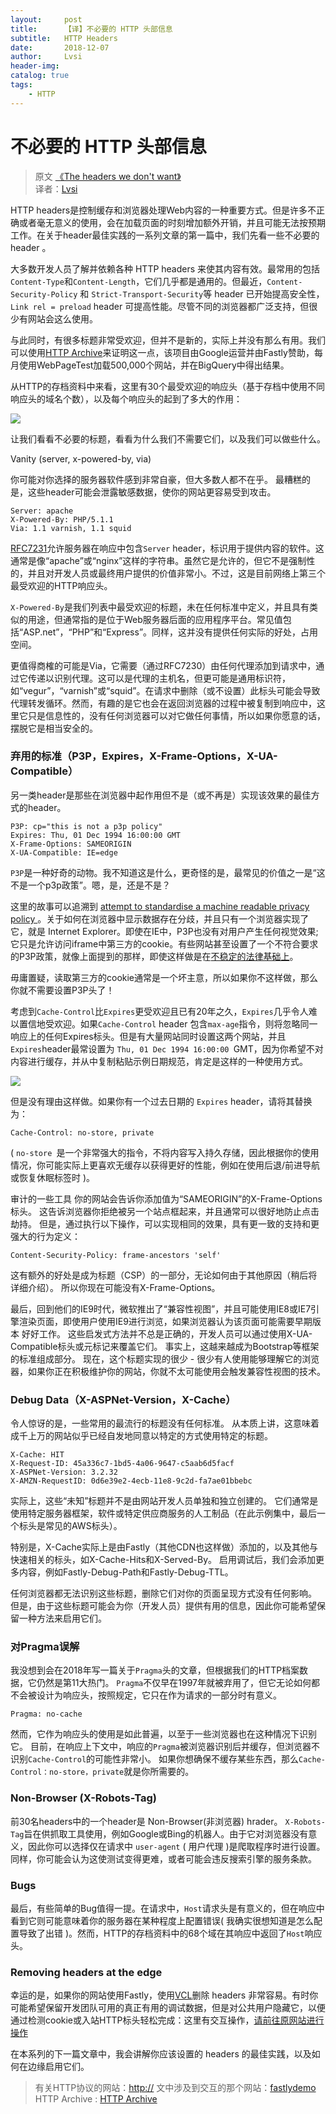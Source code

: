 ```yaml
---
layout:     post
title:      【译】不必要的 HTTP 头部信息
subtitle:   HTTP Headers
date:       2018-12-07
author:     Lvsi
header-img: 
catalog: true
tags:
    - HTTP
---
```


# 不必要的 HTTP 头部信息

> 原文 [《The headers we don't want》](https://www.fastly.com/blog/headers-we-dont-want)<br/>
> 译者：[Lvsi](https://github.com/Lvsi-China)

HTTP headers是控制缓存和浏览器处理Web内容的一种重要方式。但是许多不正确或者毫无意义的使用，会在加载页面的时刻增加额外开销，并且可能无法按预期工作。在关于header最佳实践的一系列文章的第一篇中，我们先看一些不必要的 header 。

大多数开发人员了解并依赖各种 HTTP headers 来使其内容有效。最常用的包括```Content-Type```和```Content-Length```，它们几乎都是通用的。但最近，```Content-Security-Policy``` 和 ```Strict-Transport-Security```等 header 已开始提高安全性，```Link rel = preload``` header 可提高性能。尽管不同的浏览器都广泛支持，但很少有网站会这么使用。

与此同时，有很多标题非常受欢迎，但并不是新的，实际上并没有那么有用。我们可以使用[HTTP Archive](https://httparchive.org/)来证明这一点，该项目由Google运营并由Fastly赞助，每月使用WebPageTest加载500,000个网站，并在BigQuery中得出结果。

从HTTP的存档资料中来看，这里有30个最受欢迎的响应头（基于存档中使用不同响应头的域名个数），以及每个响应头的起到了多大的作用：

<img src="/img/posts/2018/12-07/1.png">

让我们看看不必要的标题，看看为什么我们不需要它们，以及我们可以做些什么。

Vanity (server, x-powered-by, via)

你可能对你选择的服务器软件感到非常自豪，但大多数人都不在乎。 最糟糕的是，这些header可能会泄露敏感数据，使你的网站更容易受到攻击。

```
Server: apache
X-Powered-By: PHP/5.1.1
Via: 1.1 varnish, 1.1 squid
```

[RFC7231](https://httpwg.org/specs/rfc7231.html#header.server)允许服务器在响应中包含```Server``` header，标识用于提供内容的软件。这通常是像“apache”或“nginx”这样的字符串。虽然它是允许的，但它不是强制性的，并且对开发人员或最终用户提供的价值非常小。不过，这是目前网络上第三个最受欢迎的HTTP响应头。 

```X-Powered-By```是我们列表中最受欢迎的标题，未在任何标准中定义，并且具有类似的用途，但通常指的是位于Web服务器后面的应用程序平台。常见值包括“ASP.net”，“PHP”和“Express”。同样，这并没有提供任何实际的好处，占用空间。

更值得商榷的可能是Via，它需要（通过RFC7230）由任何代理添加到请求中，通过它传递以识别代理。这可以是代理的主机名，但更可能是通用标识符，如“vegur”，“varnish”或“squid”。在请求中删除（或不设置）此标头可能会导致代理转发循环。然而，有趣的是它也会在返回浏览器的过程中被复制到响应中，这里它只是信息性的，没有任何浏览器可以对它做任何事情，所以如果你愿意的话，摆脱它是相当安全的。

### 弃用的标准（P3P，Expires，X-Frame-Options，X-UA-Compatible）

另一类header是那些在浏览器中起作用但不是（或不再是）实现该效果的最佳方式的header。

```
P3P: cp="this is not a p3p policy"
Expires: Thu, 01 Dec 1994 16:00:00 GMT
X-Frame-Options: SAMEORIGIN
X-UA-Compatible: IE=edge
```

<b></b>```P3P```是一种好奇的动物。我不知道这是什么，更奇怪的是，最常见的价值之一是“这不是一个p3p政策”。嗯，是，还是不是？

这里的故事可以追溯到 [ attempt to standardise a machine readable privacy policy ](https://en.wikipedia.org/wiki/P3P#User_agent_support)。关于如何在浏览器中显示数据存在分歧，并且只有一个浏览器实现了它，就是 Internet Explorer。即使在IE中，P3P也没有对用户产生任何视觉效果;它只是允许访问iframe中第三方的cookie。有些网站甚至设置了一个不符合要求的P3P政策，就像上面提到的那样，即使这样做是在[不稳定的法律基础上](https://www.cylab.cmu.edu/_files/pdfs/tech_reports/CMUCyLab10014.pdf)。

毋庸置疑，读取第三方的cookie通常是一个坏主意，所以如果你不这样做，那么你就不需要设置P3P头了！

考虑到```Cache-Control```比```Expires```更受欢迎且已有20年之久，```Expires```几乎令人难以置信地受欢迎。如果```Cache-Control``` header 包含```max-age```指令，则将忽略同一响应上的任何Expires标头。但是有大量网站同时设置这两个网站，并且```Expires```header最常设置为 ```Thu, 01 Dec 1994 16:00:00 ```GMT，因为你希望不对内容进行缓存，并从中复制粘贴示例日期规范，肯定是这样的一种使用方式。

<img src="/img/posts/2018/12-07/2.png">

但是没有理由这样做。如果你有一个过去日期的 ```Expires``` header，请将其替换为：

```
Cache-Control: no-store, private
```

( ```no-store ```是一个非常强大的指令，不将内容写入持久存储，因此根据你的使用情况，你可能实际上更喜欢无缓存以获得更好的性能，例如在使用后退/前进导航或恢复休眠标签时 )。

审计的一些工具 你的网站会告诉你添加值为“SAMEORIGIN”的X-Frame-Options标头。 这告诉浏览器你拒绝被另一个站点框起来，并且通常可以很好地防止点击劫持。 但是，通过执行以下操作，可以实现相同的效果，具有更一致的支持和更强大的行为定义：

```
Content-Security-Policy: frame-ancestors 'self'
```

这有额外的好处是成为标题（CSP）的一部分，无论如何由于其他原因（稍后将详细介绍）。 所以你现在可能没有X-Frame-Options。 

最后，回到他们的IE9时代，微软推出了“兼容性视图”，并且可能使用IE8或IE7引擎渲染页面，即使用户使用IE9进行浏览，如果浏览器认为该页面可能需要早期版本 好好工作。 这些启发式方法并不总是正确的，开发人员可以通过使用X-UA-Compatible标头或元标记来覆盖它们。 事实上，这越来越成为Bootstrap等框架的标准组成部分。 现在，这个标题实现的很少 - 很少有人使用能够理解它的浏览器，如果你正在积极维护你的网站，你就不太可能使用会触发兼容性视图的技术。

### Debug Data（X-ASPNet-Version，X-Cache）

令人惊讶的是，一些常用的最流行的标题没有任何标准。 从本质上讲，这意味着成千上万的网站似乎已经自发地同意以特定的方式使用特定的标题。

```
X-Cache: HIT
X-Request-ID: 45a336c7-1bd5-4a06-9647-c5aab6d5facf
X-ASPNet-Version: 3.2.32
X-AMZN-RequestID: 0d6e39e2-4ecb-11e8-9c2d-fa7ae01bbebc
```

实际上，这些“未知”标题并不是由网站开发人员单独和独立创建的。 它们通常是使用特定服务器框架，软件或特定供应商服务的人工制品（在此示例集中，最后一个标头是常见的AWS标头）。 

特别是，X-Cache实际上是由Fastly（其他CDN也这样做）添加的，以及其他与快速相关的标头，如X-Cache-Hits和X-Served-By。 启用调试后，我们会添加更多内容，例如Fastly-Debug-Path和Fastly-Debug-TTL。 

任何浏览器都无法识别这些标题，删除它们对你的页面呈现方式没有任何影响。 但是，由于这些标题可能会为你（开发人员）提供有用的信息，因此你可能希望保留一种方法来启用它们。

### 对Pragma误解

我没想到会在2018年写一篇关于```Pragma```头的文章，但根据我们的HTTP档案数据，它仍然是第11大热门。 ```Pragma```不仅早在1997年就被弃用了，但它无论如何都不会被设计为响应头，按照规定，它只在作为请求的一部分时有意义。

```
Pragma: no-cache
```

然而，它作为响应头的使用是如此普遍，以至于一些浏览器也在这种情况下识别它。 目前，在响应上下文中，响应的```Pragma```被浏览器识别后并缓存，但浏览器不识别```Cache-Control```的可能性非常小。 如果你想确保不缓存某些东西，那么```Cache-Control：no-store，private```就是你所需要的。

### Non-Browser (X-Robots-Tag)

前30名headers中的一个header是 Non-Browser(非浏览器) hrader。 ```X-Robots-Tag```旨在供抓取工具使用，例如Google或Bing的机器人。由于它对浏览器没有意义，因此你可以选择仅在请求中 ```user-agent``` ( 用户代理 )是爬取程序时进行设置。同样，你可能会认为这使测试变得更难，或者可能会违反搜索引擎的服务条款。

### Bugs

最后，有些简单的Bug值得一提。在请求中，```Host```请求头是有意义的，但在响应中看到它则可能意味着你的服务器在某种程度上配置错误( 我确实很想知道是怎么配置导致了出错 )。然而，HTTP的存档资料中的68个域在其响应中返回了```Host```响应头。

### Removing headers at the edge

幸运的是，如果你的网站使用Fastly，使用[VCL](https://docs.fastly.com/vcl/)删除 headers 非常容易。有时你可能希望保留开发团队可用的真正有用的调试数据，但是对公共用户隐藏它，以便通过检测cookie或入站HTTP标头轻松完成：这里有交互操作，[请前往原网站进行操作](https://www.fastly.com/blog/headers-we-dont-want)

在本系列的下一篇文章中，我会讲解你应该设置的 headers 的最佳实践，以及如何在边缘启用它们。

> 有关HTTP协议的网站：[http://](https://httpwg.org/)
> 文中涉及到交互的那个网站：[fastlydemo](https://fiddle.fastlydemo.net/)
> HTTP Archive : [HTTP Archive](https://httparchive.org/)


